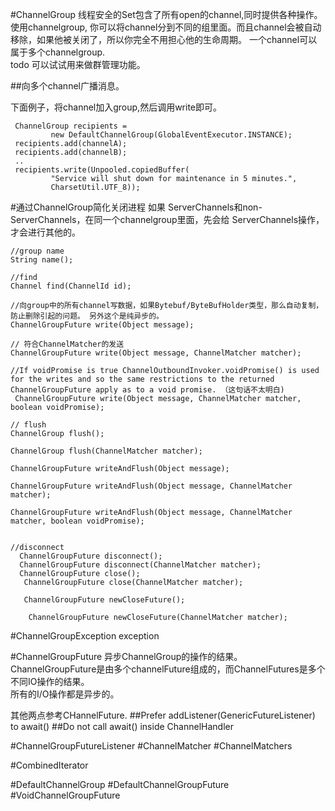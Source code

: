 #ChannelGroup
线程安全的Set包含了所有open的channel,同时提供各种操作。 使用channelgroup, 你可以将channel分到不同的组里面。而且channel会被自动移除，如果他被关闭了，所以你完全不用担心他的生命周期。 一个channel可以属于多个channelgroup.  
todo 可以试试用来做群管理功能。


##向多个channel广播消息。

下面例子，将channel加入group,然后调用write即可。

```
 ChannelGroup recipients =
         new DefaultChannelGroup(GlobalEventExecutor.INSTANCE);
 recipients.add(channelA);
 recipients.add(channelB);
 ..
 recipients.write(Unpooled.copiedBuffer(
         "Service will shut down for maintenance in 5 minutes.",
         CharsetUtil.UTF_8));
```

#通过ChannelGroup简化关闭进程
如果 ServerChannels和non-ServerChannels，在同一个channelgroup里面，先会给 ServerChannels操作，才会进行其他的。



```
//group name
String name();

//find
Channel find(ChannelId id);

//向group中的所有channel写数据，如果Bytebuf/ByteBufHolder类型，那么自动复制，防止删除引起的问题。 另外这个是纯异步的。
ChannelGroupFuture write(Object message);

// 符合ChannelMatcher的发送
ChannelGroupFuture write(Object message, ChannelMatcher matcher);

//If voidPromise is true ChannelOutboundInvoker.voidPromise() is used for the writes and so the same restrictions to the returned ChannelGroupFuture apply as to a void promise. （这句话不太明白)
 ChannelGroupFuture write(Object message, ChannelMatcher matcher, boolean voidPromise);

// flush
ChannelGroup flush();

ChannelGroup flush(ChannelMatcher matcher);

ChannelGroupFuture writeAndFlush(Object message); 

ChannelGroupFuture writeAndFlush(Object message, ChannelMatcher matcher);

ChannelGroupFuture writeAndFlush(Object message, ChannelMatcher matcher, boolean voidPromise);


//disconnect
  ChannelGroupFuture disconnect();
  ChannelGroupFuture disconnect(ChannelMatcher matcher);
  ChannelGroupFuture close();
   ChannelGroupFuture close(ChannelMatcher matcher);
   
   ChannelGroupFuture newCloseFuture();
   
    ChannelGroupFuture newCloseFuture(ChannelMatcher matcher);

```


#ChannelGroupException
exception

#ChannelGroupFuture
异步ChannelGroup的操作的结果。 ChannelGroupFuture是由多个channelFuture组成的，而ChannelFutures是多个不同IO操作的结果。  
所有的I/O操作都是异步的。

其他两点参考CHannelFuture.
##Prefer addListener(GenericFutureListener) to await()
##Do not call await() inside ChannelHandler


#ChannelGroupFutureListener
#ChannelMatcher
#ChannelMatchers

#CombinedIterator

#DefaultChannelGroup
#DefaultChannelGroupFuture
#VoidChannelGroupFuture

